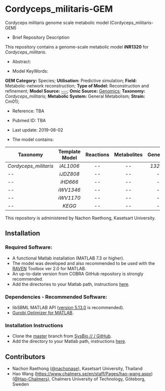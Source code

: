 # Cordyceps_militaris-GEM
Cordyceps militaris genome scale metabolic model (Cordyceps_militaris-GEM)

- Brief Repository Description

This repository contains a genome-scale metabolic model **iNR1320** for _Cordyceps_militaris_.

- Abstract:


- Model KeyWords:

**GEM Category:** Species; **Utilisation:** Predictive simulation; **Field:** Metabolic-network reconstruction; **Type of Model:** Reconstruction and refinement; **Model Source:** [---](http://dx.doi.org////); **Omic Source:** [Genomics](http://dx.doi.org...); **Taxonomy:** _Cordyceps_militaris_; **Metabolic System:** General Metabolism; **Strain:** Cm01);

- Reference: TBA

- Pubmed ID: TBA

- Last update: 2019-08-02

- The model contains:

| Taxonomy | Template Model | Reactions | Metabolites| Genes |
| ------------- |:-------------:|:-------------:|:-------------:|-----:|
| _Cordyceps_militaris_ | _iAL1006_ | -- | -- | _1320_ |
| -- | _iJDZ808_ | -- | -- | -- |
| -- | _iHD666_ | -- | -- | -- |
| -- | _iWV1346_ | -- | -- | -- |
| -- | _iWV1170_ | -- | -- | -- |
| -- | _KEGG_ | -- | -- | -- |

This repository is administered by Nachon Raethong, Kasetsart University.



## Installation

### Required Software:

* A functional Matlab installation (MATLAB 7.3 or higher).
* The model was developed and also recommended to be used with the [RAVEN](https://github.com/SysBioChalmers/RAVEN) Toolbox ver 2.0 for MATLAB. 
* An up-to-date version from COBRA GitHub repository is strongly recommended.
* Add the directories to your Matlab path, instructions [here](https://se.mathworks.com/help/matlab/ref/addpath.html?requestedDomain=www.mathworks.com).

### Dependencies - Recommended Software:
* libSBML MATLAB API ([version 5.13.0](https://sourceforge.net/projects/sbml/files/libsbml/5.13.0/stable/MATLAB%20interface/)  is recommended).
* [Gurobi Optimizer for MATLAB](http://www.gurobi.com/registration/download-reg).


### Installation Instructions
* Clone the [master](https://github.com/nachonase/Cordyceps_militaris-GEM) branch from [SysBio // / GitHub](https://github.com/SysBioC...ers).
* Add the directory to your Matlab path, instructions [here](https://se.mathworks.com/help/matlab/ref/addpath.html?requestedDomain=www.mathworks.com).


## Contributors
* Nachon Raethong ([@nachonase](https://github.com/nachonasee)), Kasetsart University, Thailand
* Hao Wang (https://www.chalmers.se/en/staff/Pages/hao-wang.aspx) ([@Hao-Chalmers](https://github.com/Hao-Chalmers)), Chalmers University of Technology, Göteborg, Sweden
